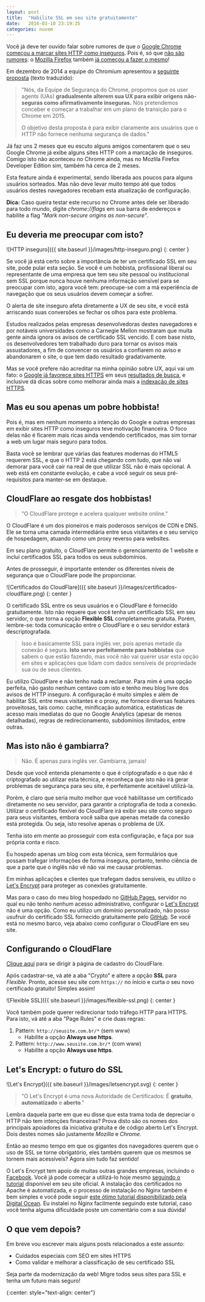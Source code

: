 ```yaml
---
layout: post
title:  "Habilite SSL em seu site gratuitamente"
date:   2016-03-10 23:19:35
categories: nuvem
---
```

Você já deve ter ouvido falar sobre rumores de que o [Google Chrome começou a marcar sites HTTP como inseguros](http://www.zdnet.com/article/google-mark-http-pages-as-insecure/). Pois é, só que [não são rumores](http://motherboard.vice.com/read/google-will-soon-shame-all-websites-that-are-unencrypted-chrome-https): o [Mozilla Firefox](https://blog.mozilla.org/security/2015/04/30/deprecating-non-secure-http/) também [já começou a fazer o mesmo](https://ma.ttias.be/firefox-nightly-starts-marking-login-forms-in-http-as-insecure/)!

Em dezembro de 2014 a equipe do Chromium apresentou a [seguinte proposta](https://www.chromium.org/Home/chromium-security/marking-http-as-non-secure) (texto traduzido):

> "Nós, da Equipe de Segurança do Chrome, propomos que os user agents (UAs) **gradualmente alterem sua UX para exibir origens não-seguras como afirmativamente inseguras.** Nós pretendemos conceber e começar a trabalhar em um plano de transição para o Chrome em 2015.
> 
> O objetivo desta proposta é para exibir claramente aos usuários que o HTTP não fornece nenhuma segurança de dados."

Já faz uns 2 meses que eu escuto alguns amigos comentarem que o seu Google Chrome já exibe alguns sites HTTP com a marcação de inseguros. Comigo isto não aconteceu no Chrome ainda, mas no Mozlila Firefox Developer Edition sim, também há cerca de 2 meses.

Esta feature ainda é experimental, sendo liberada aos poucos para alguns usuários sorteados. Mas não deve levar muito tempo até que todos usuários destes navegadores recebam esta atualização de configuração.

**Dica:** Caso queira testar este recurso no Chrome antes dele ser liberado para todo mundo, digite *chrome://flags* em sua barra de endereços e habilite a flag *"Mark non-secure origins as non-secure"*.

## Eu deveria me preocupar com isto?

![HTTP inseguro]({{ site.baseurl }}/images/http-inseguro.png)
{: center }

Se você já está certo sobre a importância de ter um certificado SSL em seu site, pode pular esta seção. Se você é um hobbista, profissional liberal ou representante de uma empresa que tem seu site pessoal ou institucional sem SSL porque nunca houve nenhuma informação sensível para se preocupar com isto, agora você tem: preocupe-se com a má experiência de navegação que os seus usuários devem começar a sofrer.

O alerta de site inseguro afeta diretamente a UX de seu site, e você está arriscando suas conversões se fechar os olhos para este problema.

Estudos realizados pelas empresas desenvolvedoras destes navegadores e por notáveis universidades como a Carnegie Mellon mostraram que muita gente ainda ignora os avisos de certificado SSL vencido. E com base nisto, os desenvolvedores tem trabalhado duro para tornar os avisos mais assustadores, a fim de convencer os usuários a confiarem no aviso e abandonarem o site, o que tem dado resultado gradativamente.

Mas se você prefere não acreditar na minha opinião sobre UX, aqui vai um fato: o [Google já favorece sites HTTPS](http://thenextweb.com/google/2014/08/07/google-is-now-ranking-websites-with-https-higher-in-its-search-results/) em seus [resultados de busca](http://thenextweb.com/google/2015/12/17/unsecured-websites-are-about-to-get-hammered-in-googles-search-ranking/), e inclusive dá dicas sobre como melhorar ainda mais a [indexação de sites HTTPS](https://security.googleblog.com/2015/12/indexing-https-pages-by-default.html).

## Mas eu sou apenas um pobre hobbista!

Pois é, mas em nenhum momento a intenção do Google e outras empresas em exibir sites HTTP como inseguros teve motivação financeira. O foco delas não é ficarem mais ricas ainda vendendo certificados, mas sim tornar a web um lugar mais seguro para todos.

Basta você se lembrar que várias das features modernas do HTML5 requerem SSL, e que o HTTP 2 está chegando com tudo, que não vai demorar para você cair na real de que utilizar SSL não é mais opcional. A web está em constante evolução, e cabe a você seguir os seus pré-requisitos para manter-se em destaque.

## CloudFlare ao resgate dos hobbistas!

> "O CloudFlare protege e acelera qualquer website online."

O CloudFlare é um dos pioneiros e mais poderosos serviços de CDN e DNS. Ele se torna uma camada intermediária entre seus visitantes e o seu serviço de hospedagem, atuando como um proxy reverso para websites.

Em seu plano gratuito, o CloudFlare permite o gerenciamento de 1 website e inclui certificados SSL para todos os seus subdomínios.

Antes de prosseguir, é importante entender os diferentes níveis de segurança que o CloudFlare pode lhe proporcionar.

![Certificados do CloudFlare]({{ site.baseurl }}/images/certificados-cloudflare.png)
{: center }

O certificado SSL entre os seus usuários e o CloudFlare é fornecido gratuitamente. Isto não requere que você tenha um certificado SSL em seu servidor, o que torna a opção **Flexible SSL** completamente gratuita. Porém, lembre-se: toda comunicação entre o CloudFlare e o seu servidor estará descriptografada.

> Isso é basicamente SSL para inglês ver, pois apenas metade da conexão é segura. **Isto serve perfeitamente para hobbistas** que sabem o que estão fazendo, mas você não vai querer usar esta opção em sites e aplicações que lidam com dados sensíveis de propriedade sua ou de seus clientes.

Eu utilizo CloudFlare e não tenho nada a reclamar. Para mim é uma opção perfeita, não gasto nenhum centavo com isto e tenho meu blog livre dos avisos de HTTP inseguro. A configuração é muito simples e além de habilitar SSL entre meus visitantes e o proxy, me fornece diversas features proveitosas, tais como: cache, minificação automática, estatísticas de acesso mais imediatas do que no Google Analytics (apesar de menos detalhadas), regras de redirecionamento, subdomínios ilimitados, entre outras.

## Mas isto não é gambiarra?

> Não. É apenas para inglês ver. Gambiarra, jamais!

Desde que você entenda plenamente o que é criptografado e o que não é criptografado ao utilizar esta técnica, e reconheça que isto não irá gerar problemas de segurança para seu site, é perfeitamente aceitável utilizá-la.

Porém, é claro que seria muito melhor que você habilitasse um certificado diretamente no seu servidor, para garantir a criptografia de toda a conexão. Utilizar o certificado flexível do CloudFlare irá exibir seu site como seguro para seus visitantes, embora você saiba que apenas metade da conexão está protegida. Ou seja, isto resolve apenas o problema de UX.

Tenha isto em mente ao prosseguir com esta configuração, e faça por sua própria conta e risco.

Eu hospedo apenas um blog com esta técnica, sem formulários que possam trafegar informações de forma insegura, portanto, tenho ciência de que a parte que o inglês não vê não vai me causar problemas.

Em minhas aplicações e clientes que trafegam dados sensíveis, eu utilizo o [Let's Encrypt](#lets-encrypt-o-futuro-do-ssl) para proteger as conexões gratuitamente.

Mas para o caso do meu blog hospedado no [GitHub Pages](https://pages.github.com/), servidor no qual eu não tenho nenhum acesso administrativo, configurar o [Let's Encrypt](#lets-encrypt-o-futuro-do-ssl) não é uma opção. Como eu utilizo um domínio personalizado, não posso usufruir do certificado SSL fornecido gratuitamente pelo [GitHub](https://github.com). Se você está no mesmo barco, veja abaixo como configurar o CloudFlare em seu site.

## Configurando o CloudFlare

[Clique aqui](https://www.cloudflare.com/a/sign-up) para se dirigir à página de cadastro do CloudFlare.

Após cadastrar-se, vá até a aba "Crypto" e altere a opção **SSL** para *Flexible*. Pronto, acesse seu site com `https://` no início e curta o seu novo certificado gratuito! Simples assim!

![Flexible SSL]({{ site.baseurl }}/images/flexible-ssl.png)
{: center }

Você também pode querer redirecionar todo tráfego HTTP para HTTPS. Para isto, vá até a aba "Page Rules" e crie duas regras:

1. Pattern: `http://seusite.com.br/*` (sem www)
   * Habilite a opção **Always use https**.
2. Pattern: `http://www.seusite.com.br/*` (com www)
   * Habilite a opção **Always use https**.

## Let's Encrypt: o futuro do SSL

![Let's Encrypt]({{ site.baseurl }}/images/letsencrypt.svg)
{: center }

> "O Let's Encrypt é uma nova Autoridade de Certificados: É **gratuito**, **automatizado** e **aberto**."

Lembra daquela parte em que eu disse que esta trama toda de depreciar o HTTP não tem intenções financeiras? Prova disto são os nomes dos principais apoiadores da iniciativa gratuita e de código aberto Let's Encrypt. Dois destes nomes são justamente *Mozilla* e *Chrome*.

Então ao mesmo tempo em que os gigantes dos navegadores querem que o uso de SSL se torne obrigatório, eles também querem que os mesmos se tornem mais acessíveis? Agora sim tudo faz sentido!

O Let's Encrypt tem apoio de muitas outras grandes empresas, incluindo o [Facebook](https://www.facebook.com/). Você já pode começar a utilizá-lo hoje mesmo [seguindo o tutorial](https://letsencrypt.org/getting-started/) disponível em seu site oficial. A instalação dos certificados no Apache é automatizada, e o processo de instalação no Nginx também é bem simples e você pode seguir [este ótimo tutorial disponibilizado pela Digital Ocean](https://www.digitalocean.com/community/tutorials/how-to-secure-nginx-with-let-s-encrypt-on-ubuntu-14-04). Eu instalei no Nginx facilmente seguindo este tutorial, caso você tenha alguma dificuldade poste um comentário com a sua dúvida!

## O que vem depois?

Em breve vou escrever mais alguns posts relacionados a este assunto:

* Cuidados especiais com SEO em sites HTTPS
* Como validar e melhorar a classificação de seu certificado SSL

Seja parte da modernização da web! Migre todos seus sites para SSL e tenha um futuro mais seguro!

{:center: style="text-align: center"}
